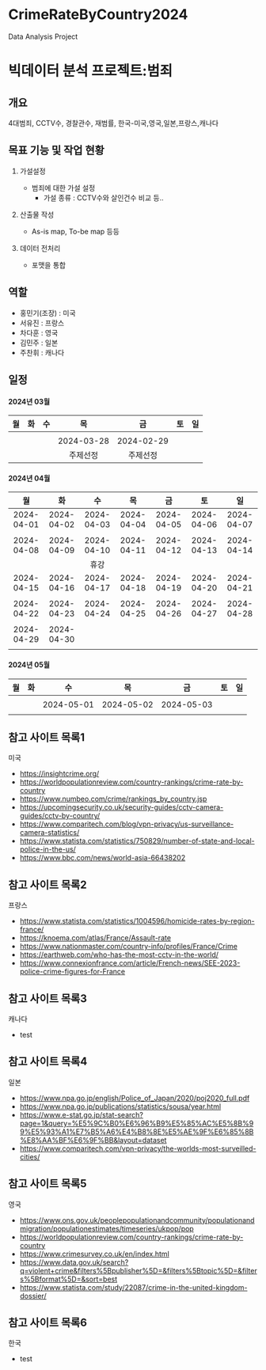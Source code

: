 # CrimeRateByCountry2024
Data Analysis Project 

# 빅데이터 분석 프로젝트:범죄

 ## 개요
 4대범죄, CCTV수, 경찰관수, 재범률, 한국-미국,영국,일본,프랑스,캐나다
 
 ## 목표 기능 및 작업 현황
  1) 가설설정
     - 범죄에 대한 가설 설정
       - 가설 종류 : CCTV수와 살인건수 비교 등..
    
  2) 산출물 작성
     - As-is map, To-be map 등등

 3) 데이터 전처리
    - 포맷을 통합
   
 ## 역할
 - 홍민기(조장) : 미국
 - 서유진      : 프랑스
 - 차다훈      : 영국
 - 김민주      : 일본
 - 주찬휘      : 캐나다

 ## 일정
 #### 2024년 03월
|     월     |     화     |     수     |     목     |     금     |     토     |     일     |
|:----------:|:----------:|:----------:|:----------:|:----------:|:----------:|:----------:|
|            |            |            |            |            |            |            |
|            |            |            | 2024-03-28 | 2024-02-29 |            |            |
|            |            |            | 주제선정   |  주제선정   |            |            |


#### 2024년 04월
|     월     |     화     |     수     |     목     |     금     |     토     |     일     |
|:----------:|:----------:|:----------:|:----------:|:----------:|:----------:|:----------:|
| 2024-04-01 | 2024-04-02 | 2024-04-03 | 2024-04-04 | 2024-04-05 | 2024-04-06 | 2024-04-07 |
|            |            |            |            |            |            |            |
| 2024-04-08 | 2024-04-09 | 2024-04-10 | 2024-04-11 | 2024-04-12 | 2024-04-13 | 2024-04-14 |
|            |            |    휴강     |            |            |            |            |
| 2024-04-15 | 2024-04-16 | 2024-04-17 | 2024-04-18 | 2024-04-19 | 2024-04-20 | 2024-04-21 |
|            |            |            |            |            |            |            |
| 2024-04-22 | 2024-04-23 | 2024-04-24 | 2024-04-25 | 2024-04-26 | 2024-04-27 | 2024-04-28 |
|            |            |            |            |            |            |            |
| 2024-04-29 | 2024-04-30 | 
|            |            | 


 #### 2024년 05월
|     월     |     화     |     수     |     목     |     금     |     토     |     일     |
|:----------:|:----------:|:----------:|:----------:|:----------:|:----------:|:----------:|
|            |            |            |            |            |            |            |
|            |            | 2024-05-01 | 2024-05-02 | 2024-05-03 |            |            |
|            |            |            |            |            |            |            |

## 참고 사이트 목록1
미국 
- https://insightcrime.org/
- https://worldpopulationreview.com/country-rankings/crime-rate-by-country
- https://www.numbeo.com/crime/rankings_by_country.jsp
- https://upcomingsecurity.co.uk/security-guides/cctv-camera-guides/cctv-by-country/
- https://www.comparitech.com/blog/vpn-privacy/us-surveillance-camera-statistics/
- https://www.statista.com/statistics/750829/number-of-state-and-local-police-in-the-us/
- https://www.bbc.com/news/world-asia-66438202

## 참고 사이트 목록2
프랑스
- https://www.statista.com/statistics/1004596/homicide-rates-by-region-france/
- https://knoema.com/atlas/France/Assault-rate
- https://www.nationmaster.com/country-info/profiles/France/Crime
- https://earthweb.com/who-has-the-most-cctv-in-the-world/
- https://www.connexionfrance.com/article/French-news/SEE-2023-police-crime-figures-for-France

## 참고 사이트 목록3
캐나다
- test

## 참고 사이트 목록4
일본
- https://www.npa.go.jp/english/Police_of_Japan/2020/poj2020_full.pdf
- https://www.npa.go.jp/publications/statistics/sousa/year.html
- https://www.e-stat.go.jp/stat-search?page=1&query=%E5%9C%B0%E6%96%B9%E5%85%AC%E5%8B%99%E5%93%A1%E7%B5%A6%E4%B8%8E%E5%AE%9F%E6%85%8B%E8%AA%BF%E6%9F%BB&layout=dataset
- https://www.comparitech.com/vpn-privacy/the-worlds-most-surveilled-cities/

## 참고 사이트 목록5
영국
- https://www.ons.gov.uk/peoplepopulationandcommunity/populationandmigration/populationestimates/timeseries/ukpop/pop
- https://worldpopulationreview.com/country-rankings/crime-rate-by-country
- https://www.crimesurvey.co.uk/en/index.html
- https://www.data.gov.uk/search?q=violent+crime&filters%5Bpublisher%5D=&filters%5Btopic%5D=&filters%5Bformat%5D=&sort=best
- https://www.statista.com/study/22087/crime-in-the-united-kingdom-dossier/
## 참고 사이트 목록6
한국
- test


